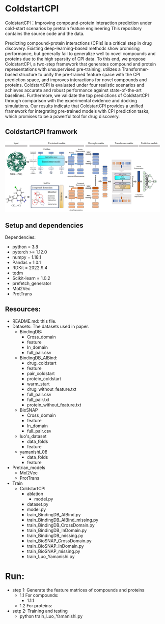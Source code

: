# ColdstartCPI
ColdstartCPI：Improving compound-protein interaction prediction under cold-start scenarios by pretrain feature engineering
This repository contains the source code and the data.

Predicting compound-protein interactions (CPIs) is a critical step in drug discovery. Existing deep-learning-based methods show promising performance, but generally fail to generalize well to novel compounds and proteins due to the high sparsity of CPI data. To this end, we propose ColdstartCPI, a two-step framework that generates compound and protein representations with unsupervised pre-training, utilizes a Transformer-based structure to unify the pre-trained feature space with the CPI prediction space, and improves interactions for novel compounds and proteins. ColdstartCPI is evaluated under four realistic scenarios and achieves accurate and robust performance against state-of-the-art baselines. Furthermore, we validate the top predictions of ColdstartCPI through comparison with the experimental evidence and docking simulations. Our results indicate that ColdstartCPI provides a unified framework for integrating pre-trained models with CPI prediction tasks, which promises to be a powerful tool for drug discovery.

## ColdstartCPI framwork

<div align="center">
<p><img src="model.jpg" width="600" /></p>
</div>

## Setup and dependencies 

Dependencies:
- python = 3.8
- pytorch >= 1.12.0
- numpy = 1.18.1
- Pandas = 1.0.1
- RDKit = 2022.9.4
- tqdm
- Scikit-learn = 1.0.2
- prefetch_generator
- Mol2Vec
- ProtTrans

## Resources:
+ README.md: this file.
+ Datasets: The datasets used in paper.
	+ BindingDB: 
		+ Cross_domain
		+ feature
		+ In_domain
		+ full_pair.csv
	+ BindingDB_AIBind: 
		+ drug_coldstart
		+ feature
		+ pair_coldstart
		+ protein_coldstart
		+ warm_start
		+ drug_without_feature.txt
		+ full_pair.csv
		+ full_pair.txt
		+ protein_without_feature.txt
	+ BioSNAP
		+ Cross_domain
		+ feature
		+ In_domain
		+ full_pair.csv
	+ luo's_dataset
		+ data_folds
		+ feature
	+ yamanishi_08
		+ data_folds
		+ feature
+ Pretrian_models
	+ Mol2Vec
	+ ProtTrans
+ Train
	+ ColdstartCPI
		+ ablation
			+ model.py 
		+ dataset.py
		+ model.py
		+ train_BindingDB_AIBind.py
		+ train_BindingDB_AIBind_missing.py
		+ train_BindingDB_CrossDomain.py
		+ train_BindingDB_InDomain.py
		+ train_BindingDB_missing.py
		+ train_BioSNAP_CrossDomain.py
		+ train_BioSNAP_InDomain.py
		+ train_BioSNAP_missing.py
		+ train_Luo_Yamanishi.py


# Run:
+ step 1: Generate the feature matrices of compounds and proteins
	+ 1.1 For compounds:
		+ 1.1.1 
	+ 1.2 For proteins:
+ setp 2: Training and testing
	+ python train_Luo_Yamanishi.py
